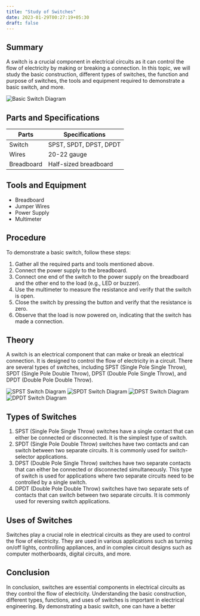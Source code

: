 ```yaml
---
title: "Study of Switches"
date: 2023-01-29T00:27:19+05:30
draft: false
---
```


## Summary
A switch is a crucial component in electrical circuits as it can control the flow of electricity by making or breaking a connection. In this topic, we will study the basic construction, different types of switches, the function and purpose of switches, the tools and equipment required to demonstrate a basic switch, and more.

![Basic Switch Diagram](https://i.imgur.com/ixQ9gkb.png)

## Parts and Specifications

| Parts | Specifications |
|-------|----------------|
| Switch | SPST, SPDT, DPST, DPDT |
| Wires | 20-22 gauge |
| Breadboard | Half-sized breadboard |

## Tools and Equipment
- Breadboard
- Jumper Wires
- Power Supply
- Multimeter

## Procedure
To demonstrate a basic switch, follow these steps:
1. Gather all the required parts and tools mentioned above.
2. Connect the power supply to the breadboard.
3. Connect one end of the switch to the power supply on the breadboard and the other end to the load (e.g., LED or buzzer).
4. Use the multimeter to measure the resistance and verify that the switch is open.
5. Close the switch by pressing the button and verify that the resistance is zero.
6. Observe that the load is now powered on, indicating that the switch has made a connection.

## Theory
A switch is an electrical component that can make or break an electrical connection. It is designed to control the flow of electricity in a circuit. There are several types of switches, including SPST (Single Pole Single Throw), SPDT (Single Pole Double Throw), DPST (Double Pole Single Throw), and DPDT (Double Pole Double Throw).

![SPST Switch Diagram](https://i.imgur.com/vowmTgT.png)
![SPDT Switch Diagram](https://i.imgur.com/cwWZVvG.png)
![DPST Switch Diagram](https://i.imgur.com/UhVzCgB.png)
![DPDT Switch Diagram](https://i.imgur.com/C9YU097.png)

## Types of Switches
1. SPST (Single Pole Single Throw) switches have a single contact that can either be connected or disconnected. It is the simplest type of switch.
2. SPDT (Single Pole Double Throw) switches have two contacts and can switch between two separate circuits. It is commonly used for switch-selector applications.
3. DPST (Double Pole Single Throw) switches have two separate contacts that can either be connected or disconnected simultaneously. This type of switch is used for applications where two separate circuits need to be controlled by a single switch.
4. DPDT (Double Pole Double Throw) switches have two separate sets of contacts that can switch between two separate circuits. It is commonly used for reversing switch applications.

## Uses of Switches
Switches play a crucial role in electrical circuits as they are used to control the flow of electricity. They are used in various applications such as turning on/off lights, controlling appliances, and in complex circuit designs such as computer motherboards, digital circuits, and more.

## Conclusion
In conclusion, switches are essential components in electrical circuits as they control the flow of electricity. Understanding the basic construction, different types, functions, and uses of switches is important in electrical engineering. By demonstrating a basic switch, one can have a better

